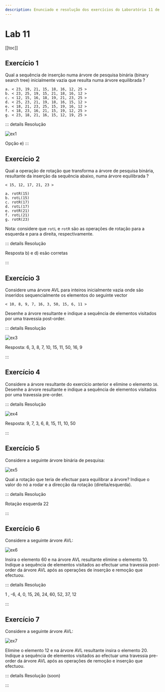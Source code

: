 ```yaml
---
description: Enunciado e resolução dos exercícios do Laboratório 11 de IAED
---
```


# Lab 11

[[toc]]

## Exercício 1

Qual a sequência de inserção numa árvore de pesquisa binária (binary search tree) inicialmente vazia que resulta numa árvore equilibrada ?

```
a. < 23, 19, 21, 15, 18, 16, 12, 25 >
b. < 23, 25, 19, 15, 21, 18, 16, 12 >
c. < 12, 15, 16, 18, 19, 21, 23, 25 >
d. < 25, 23, 21, 19, 18, 16, 15, 12 >
e. < 18, 21, 23, 25, 15, 19, 16, 12 >
f. < 18, 23, 16, 21, 15, 19, 12, 25 >
g. < 23, 18, 21, 16, 15, 12, 19, 25 >
```

::: details Resolução

<img src="./1111-ex1r.png" alt="ex1" class="invert-dark2">

Opção e)
:::

## Exercício 2

Qual a operação de rotação que transforma a árvore de pesquisa binária, resultante da inserção da sequência abaixo, numa árvore equilibrada ?

```
< 15, 12, 17, 21, 23 >

a. rotR(15)
b. rotL(15)
c. rotR(17)
d. rotL(17)
e. rotR(21)
f. rotL(21)
g. rotR(23)
```

Nota: considere que `rotL` e `rotR` são as operações de rotação para a esquerda e para a direita, respectivamente.

::: details Resolução

Resposta b) e d) esão corretas

:::

## Exercício 3

Considere uma árvore AVL para inteiros inicialmente vazia onde são inseridos sequencialmente os elementos do seguinte vector

```
< 10, 8, 9, 7, 16, 3, 50, 15, 6, 11 >
```

Desenhe a árvore resultante e indique a sequência de elementos visitados por uma travessia post-order.

::: details Resolução

<img src="./1111-ex3r.png" alt="ex3" class="invert-dark2">

Resposta: 6, 3, 8, 7, 10, 15, 11, 50, 16, 9

:::

## Exercício 4

Considere a árvore resultante do exercício anterior e elimine o elemento `16`.\
 Desenhe a árvore resultante e indique a sequência de elementos visitados por uma travessia pre-order.

::: details Resolução

<img src="./1111-ex4r.png" alt="ex4" class="invert-dark2">

Resposta: 9, 7, 3, 6, 8, 15, 11, 10, 50

:::

## Exercício 5

Considere a seguinte árvore binária de pesquisa:

<img src="./1111-ex5.jpg" alt="ex5" class="invert-dark2">

Qual a rotação que teria de efectuar para equilibrar a árvore? Indique o valor do nó a rodar e a direcção da rotação (direita/esquerda).

::: details Resolução

Rotação esquerda 22

:::

## Exercício 6

Considere a seguinte árvore AVL:

<img src="./1111-ex6.jpg" alt="ex6" class="invert-dark2">

Insira o elemento 60 e na árvore AVL resultante elimine o elemento 10.\
Indique a sequência de elementos visitados ao efectuar uma travessia post-order da árvore AVL após as operações de inserção e remoção que efectuou.

::: details Resolução

1 , -6, 4, 0, 15, 26, 24, 60, 52, 37, 12

:::

## Exercício 7

Considere a seguinte árvore AVL:

<img src="./1111-ex7.jpg" alt="ex7" class="invert-dark2">

Elimine o elemento 12 e na árvore AVL resultante insira o elemento 20.\
Indique a sequência de elementos visitados ao efectuar uma travessia pre-order da árvore AVL após as operações de remoção e inserção que efectuou.

::: details Resolução (soon)

:::
